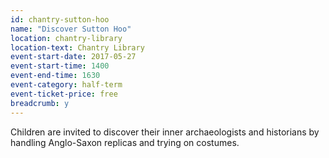 ```yaml
---
id: chantry-sutton-hoo
name: "Discover Sutton Hoo"
location: chantry-library
location-text: Chantry Library
event-start-date: 2017-05-27
event-start-time: 1400
event-end-time: 1630
event-category: half-term
event-ticket-price: free
breadcrumb: y
---
```


Children are invited to discover their inner archaeologists and historians by handling Anglo-Saxon replicas and trying on costumes.
